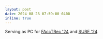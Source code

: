 ```yaml
---
layout: post
date: 2024-08-23 07:59:00-0400
inline: true
---
```


Serving as PC for <a href="https://facctrec.github.io/facctrec2024/">FAccTRec '24</a> and <a href="https://sites.google.com/view/sure-2024/">SURE '24</a>.

